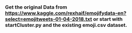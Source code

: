### Get the original Data from https://www.kaggle.com/rexhaif/emojifydata-en?select=emojitweets-01-04-2018.txt or start with startCluster.py and the existing emoji.csv dataset.